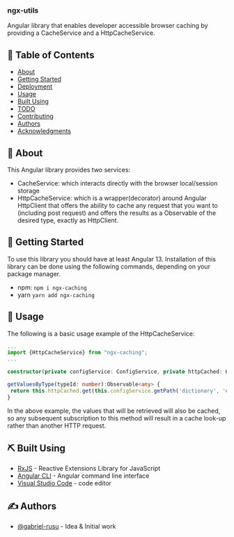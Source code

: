 ### ngx-utils

Angular library that enables developer accessible browser caching by providing a CacheService and a HttpCacheService.


## 📝 Table of Contents
- [About](#about)
- [Getting Started](#getting_started)
- [Deployment](#deployment)
- [Usage](#usage)
- [Built Using](#built_using)
- [TODO](../TODO.md)
- [Contributing](../CONTRIBUTING.md)
- [Authors](#authors)
- [Acknowledgments](#acknowledgement)

## 🧐 About <a name = "about"></a>

This Angular library provides two services:
 - CacheService: which interacts directly with the browser local/session storage
 - HttpCacheService: which is a wrapper(decorator) around Angular HttpClient that offers the ability to cache any request that you want to (including post request) and offers the results as a Observable of the desired type, exactly as HttpClient.

## 🏁 Getting Started <a name = "getting_started"></a>
To use this library you should have at least Angular 13. Installation of this library can be done using the following commands, depending on your package manager.

- npm: ```npm i ngx-caching```
- yarn ```yarn add ngx-caching```

## 🎈 Usage <a name="usage"></a>

The following is a basic usage example of the HttpCacheService:

```typescript
...
import {HttpCacheService} from "ngx-caching";
...

constructor(private configService: ConfigService, private httpCached: HttpCacheService) { }

getValuesByType(typeId: number):Observable<any> {
 return this.httpCached.get(this.configService.getPath('dictionary', 'entries', {typeId}));
}
```
In the above example, the values that will be retrieved will also be cached, so any subsequent subscription to this method will result in a cache look-up rather than another HTTP request.


## ⛏️ Built Using <a name = "built_using"></a>
- [RxJS](https://rxjs.dev/) - Reactive Extensions Library for JavaScript
- [Angular CLI](https://angular.io/cli) - Angular command line interface
- [Visual Studio Code](https://code.visualstudio.com/) - code editor


## ✍️ Authors <a name = "authors"></a>
- [@gabriel-rusu](https://github.com/gabriel-rusu) - Idea & Initial work